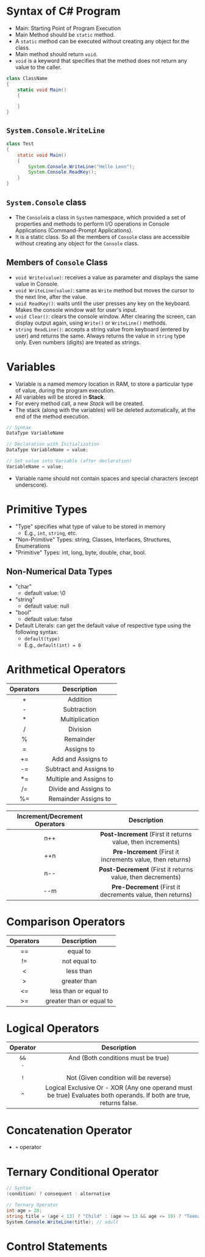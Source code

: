 # Syntax of C# Program

- Main: Starting Point of Program Execution
- Main Method should be `static` method.
- A `static` method can be executed without creating any object for the class.
- Main method should return `void`.
- `void` is a keyword that specifies that the method does not return any value to the caller.
```cs
class ClassName
{
    static void Main()
    {

    }
}
```

## `System.Console.WriteLine`

```java
class Test
{
    static void Main()
    {
        System.Console.WriteLine("Hello Leon");
        System.Console.ReadKey();
    }
}
```

## `System.Console` class

- The `Console`is a class in `System` namespace, which provided a set of properties and methods to perform I/O operations in Console Applications (Command-Prompt Applications).
- It is a static class. So all the members of `Console` class are accessible without creating any object for the `Console` class.

## Members of `Console` Class

- `void Write(value)`: receives a value as parameter and displays the same value in Console.
- `void WriteLine(value)`: same as `Write` method but moves the cursor to the next line, after the value.
- `void ReadKey()`: waits until the user presses any key on the keyboard. Makes the console window wait for user's input.
- `void Clear()`: clears the console window. After clearing the screen, can display output again, using `Write()` or `WriteLine()` methods.
- `string ReadLine()`: accepts a string value from keyboard (entered by user) and returns the same. Always returns the value in `string` type only. Even numbers (digits) are treated as strings.

# Variables

- Variable is a named memory location in RAM, to store a particular type of value, during the program execution.
- All variables will be stored in **Stack**.
- For every method call, a new *Stack* will be created.
- The stack (along with the variables) will be deleted automatically, at the end of the method execution.

```cs
// Syntax
DataType VariableName

// Declaration with Initialization
DataType VariableName = value;

// Set value into Variable (after declaration)
VariableName = value;
```

- Variable name should not contain spaces and special characters (except underscore).

# Primitive Types

- "Type" specifies what type of value to be stored in memory
    - E.g., `int`, `string`, etc.
- "Non-Primitive" Types: string, Classes, Interfaces, Structures, Enumerations
- "Primitive" Types: int, long, byte, double, char, bool.

## Non-Numerical Data Types

- "char"
    - default value: \0
- "string"
    - default value: null
- "bool"
    - default value: false
- Default Literals: can get the default value of respective type using the following syntax:
    - `default(type)`
    - E.g., `default(int) = 0`

# Arithmetical Operators

|Operators|Description|
|:-:|:-:|
|+|Addition|
|-|Subtraction|
|*|Multiplication|
|/|Division|
|%|Remainder|
|=|Assigns to|
|+=|Add and Assigns to|
|-=|Subtract and Assigns to|
|*=|Multiple and Assigns to|
|/=|Divide and Assigns to|
|%=|Remainder Assigns to|

|Increment/Decrement Operators|Description|
|:-:|:-:|
|n++|**Post-Increment** (First it returns value, then increments)|
|++n|**Pre-Increment** (First it increments value, then returns)|
|n--|**Post-Decrement** (First it returns value, then decrements)|
|--m|**Pre-Decrement** (First it decrements value, then returns)|

# Comparison Operators

|Operators|Description|
|:-:|:-:|
|==|equal to|
|!=|not equal to|
|<|less than|
|>|greater than|
|<=|less than or equal to|
|>=|greater than or equal to|

# Logical Operators

|Operator|Description|
|:-:|:-:|
|`&&`|And (Both conditions must be true)|
|`||`|Or (Any one of the conditions must be true)|
|`!`|Not (Given condition will be reverse)|
|`^`|Logical Exclusive Or - XOR (Any one operand must be true) Evaluates both operands. If both are true, returns false.|

# Concatenation Operator

- `+` operator

# Ternary Conditional Operator

```cs
// Syntax
(condition) ? consequent : alternative
```

```cs
// Ternary Operator
int age = 20;
string title = (age < 13) ? "Child" : (age >= 13 && age <= 19) ? "Teenager" : "Adult";
System.Console.WriteLine(title); // adult
```

# Control Statements



































